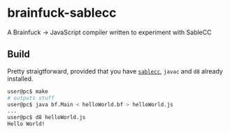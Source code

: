# brainfuck-sablecc

A Brainfuck -> JavaScript compiler written to experiment with SableCC

## Build

Pretty straigtforward, provided that you have [`sablecc`](http://www.sablecc.org/), `javac` and `d8` already installed.

```bash
user@pc$ make
# outputs stuff
user@pc$ java bf.Main < helloWorld.bf > helloWorld.js
...
user@pc$ d8 helloWorld.js
Hello World!
```
